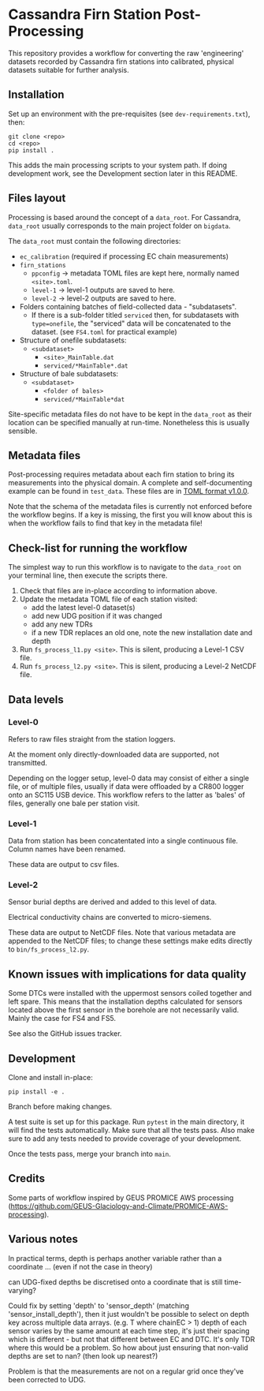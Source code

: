 # Cassandra Firn Station Post-Processing

This repository provides a workflow for converting the raw 'engineering' datasets
recorded by Cassandra firn stations into calibrated, physical datasets suitable
for further analysis.

## Installation

Set up an environment with the pre-requisites (see `dev-requirements.txt`), then:

    git clone <repo>
    cd <repo>
    pip install .

This adds the main processing scripts to your system path. If doing development work,
see the Development section later in this README.


## Files layout

Processing is based around the concept of a `data_root`. For Cassandra, `data_root` usually corresponds to the main project folder on `bigdata`.

The `data_root` must contain the following directories:

- `ec_calibration` (required if processing EC chain measurements)
- `firn_stations`
    + `ppconfig` -> metadata TOML files are kept here, normally named `<site>.toml`.
    + `level-1` -> level-1 outputs are saved to here.
    + `level-2` -> level-2 outputs are saved to here.
- Folders containing batches of field-collected data - "subdatasets".
    + If there is a sub-folder titled `serviced` then, for subdatasets with `type=onefile`, the "serviced" data will be concatenated to the dataset. (see `FS4.toml` for practical example)  
- Structure of onefile subdatasets:
    + `<subdataset>`
        * `<site>_MainTable.dat`
        * `serviced/*MainTable*.dat`
- Structure of bale subdatasets:
    + `<subdataset>`
        * `<folder of bales>`
        * `serviced/*MainTable*dat`

Site-specific metadata files do not have to be kept in the `data_root` as their
location can be specified manually at run-time. Nonetheless this is usually sensible. 


## Metadata files

Post-processing requires metadata about each firn station to bring its
measurements into the physical domain. A complete and self-documenting example can be found in `test_data`. These files are in [TOML format v1.0.0](https://toml.io/en/v1.0.0.).

Note that the schema of the metadata files is currently not enforced before the workflow
begins. If a key is missing, the first you will know about this is when the 
workflow fails to find that key in the metadata file!


## Check-list for running the workflow

The simplest way to run this workflow is to navigate to the `data_root` on your
terminal line, then execute the scripts there.

1. Check that files are in-place according to information above.
2. Update the metadata TOML file of each station visited: 
    - add the latest level-0 dataset(s)
    - add new UDG position if it was changed
    - add any new TDRs
    - if a new TDR replaces an old one, note the new installation date and depth
3. Run `fs_process_l1.py <site>`. This is silent, producing a Level-1 CSV file.
4. Run `fs_process_l2.py <site>`. This is silent, producing a Level-2 NetCDF file.


## Data levels

### Level-0

Refers to raw files straight from the station loggers.

At the moment only directly-downloaded data are supported, not transmitted.

Depending on the logger setup, level-0 data may consist of either a single file, 
or of multiple files, usually if data were offloaded by a CR800 logger onto an
SC115 USB device. This workflow refers to the latter as 'bales' of files, 
generally one bale per station visit.


### Level-1

Data from station has been concatentated into a single continuous file. Column
names have been renamed.

These data are output to csv files.


### Level-2

Sensor burial depths are derived and added to this level of data.

Electrical conductivity chains are converted to micro-siemens.

These data are output to NetCDF files. Note that various metadata are appended
to the NetCDF files; to change these settings make edits directly to `bin/fs_process_l2.py`.


## Known issues with implications for data quality

Some DTCs were installed with the uppermost sensors coiled together and left spare. This means that the installation depths calculated for sensors located above the first sensor in the borehole are not necessarily valid. Mainly the case for FS4 and FS5.

See also the GitHub issues tracker.


## Development

Clone and install in-place:

    pip install -e .

Branch before making changes.

A test suite is set up for this package. Run `pytest` in the main directory, it
will find the tests automatically. Make sure that all the tests pass. Also make
sure to add any tests needed to provide coverage of your development.

Once the tests pass, merge your branch into `main`.


## Credits

Some parts of workflow inspired by GEUS PROMICE AWS processing (https://github.com/GEUS-Glaciology-and-Climate/PROMICE-AWS-processing).


## Various notes

In practical terms, depth is perhaps another variable rather than a coordinate ...
(even if not the case in theory)

can UDG-fixed depths be discretised onto a coordinate that is still time-varying?

Could fix by setting 'depth' to 'sensor_depth' (matching 'sensor_install_depth'),
then it just wouldn't be possible to select on depth key across multiple
data arrays. (e.g. T where chainEC > 1)
depth of each sensor varies by the same amount at each time step, 
it's just their spacing which is different - but not that different
between EC and DTC. It's only TDR where this would be a problem. So how about
just ensuring that non-valid depths are set to nan? (then look up nearest?)

Problem is that the measurements are not on a regular grid once they've been corrected to UDG.